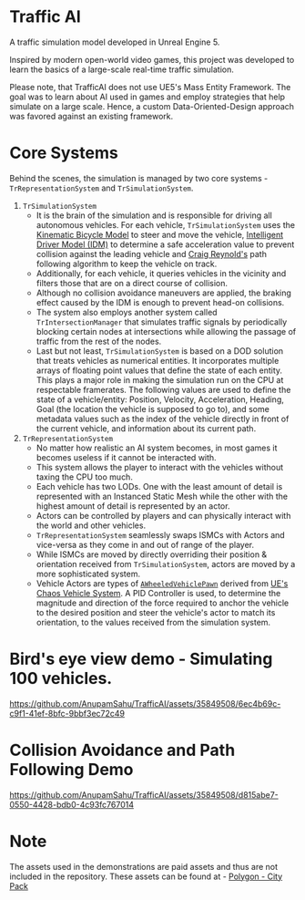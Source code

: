 # Traffic AI
A traffic simulation model developed in Unreal Engine 5.

Inspired by modern open-world video games, this project was developed to learn the basics of a large-scale real-time traffic simulation.

Please note, that TrafficAI does not use UE5's Mass Entity Framework. 
The goal was to learn about AI used in games and employ strategies that help simulate on a large scale. 
Hence, a custom Data-Oriented-Design approach was favored against an existing framework.

# Core Systems
Behind the scenes, the simulation is managed by two core systems - `TrRepresentationSystem` and `TrSimulationSystem`.
1. `TrSimulationSystem`
   - It is the brain of the simulation and is responsible for driving all autonomous vehicles.
   For each vehicle, `TrSimulationSystem` uses the [Kinematic Bicycle Model](https://thomasfermi.github.io/Algorithms-for-Automated-Driving/Control/BicycleModel.html#id1) to steer and move the vehicle, [Intelligent Driver Model (IDM)](https://www.researchgate.net/publication/1783975_Congested_Traffic_States_in_Empirical_Observations_and_Microscopic_Simulations) to determine a safe acceleration value to prevent collision against the leading vehicle
   and [Craig Reynold's](https://www.researchgate.net/publication/2495826_Steering_Behaviors_For_Autonomous_Characters) path following algorithm to keep the vehicle on track.
   - Additionally, for each vehicle, it queries vehicles in the vicinity and filters those that are on a direct course of collision.
   - Although no collision avoidance maneuvers are applied, the braking effect caused by the IDM is enough to prevent head-on collisions.
   - The system also employs another system called `TrIntersectionManager` that simulates traffic signals
     by periodically blocking certain nodes at intersections while allowing the passage of traffic from the rest of the nodes.
   - Last but not least, `TrSimulationSystem` is based on a DOD solution that treats vehicles as numerical entities. It incorporates multiple arrays of floating point values that define the state of each 
     entity. This plays a major role in making the simulation run on the CPU at respectable framerates.
     The following values are used to define the state of a vehicle/entity: Position, Velocity, Acceleration, Heading, Goal (the location the vehicle is supposed to go to), and some metadata 
     values such as the index of the vehicle directly in front of the current vehicle, and information about its current path.
2. `TrRepresentationSystem`
   - No matter how realistic an AI system becomes, in most games it becomes useless if it cannot be interacted with.
   - This system allows the player to interact with the vehicles without taxing the CPU too much.
   - Each vehicle has two LODs. One with the least amount of detail is represented with an Instanced Static Mesh while the other with the highest amount of detail
     is represented by an actor.
   - Actors can be controlled by players and can physically interact with the world and other vehicles.
   - `TrRepresentationSystem` seamlessly swaps ISMCs with Actors and vice-versa as they come in and out of range of the player.
   - While ISMCs are moved by directly overriding their position & orientation received from `TrSimulationSystem`, actors are moved by a more sophisticated system.
   - Vehicle Actors are types of [`AWheeledVehiclePawn`](https://dev.epicgames.com/documentation/en-us/unreal-engine/API/Plugins/ChaosVehicles/AWheeledVehiclePawn?application_version=5.3) derived from
     [UE's Chaos Vehicle System](https://dev.epicgames.com/documentation/en-us/unreal-engine/vehicles-in-unreal-engine?application_version=5.3).
     A PID Controller is used, to determine the magnitude and direction of the force required to anchor the vehicle to the desired position and steer the vehicle's actor to match its orientation, to
     the values received from the simulation system.

# Bird's eye view demo - Simulating 100 vehicles.
https://github.com/AnupamSahu/TrafficAI/assets/35849508/6ec4b69c-c9f1-41ef-8bfc-9bbf3ec72c49

# Collision Avoidance and Path Following Demo
https://github.com/AnupamSahu/TrafficAI/assets/35849508/d815abe7-0550-4428-bdb0-4c93fc767014

# Note
The assets used in the demonstrations are paid assets and thus are not included in the repository.
These assets can be found at - [Polygon - City Pack](https://www.unrealengine.com/marketplace/en-US/product/polygon-city-pack)
